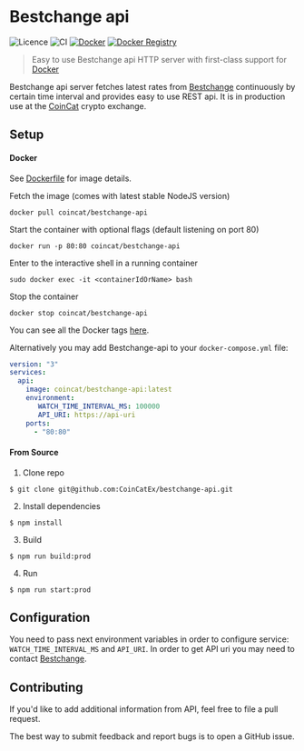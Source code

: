 # Bestchange api

![Licence](https://img.shields.io/npm/l/@nestjs/core.svg) 
![CI](https://github.com/coincatex/bestchange-api/workflows/CI/badge.svg) 
[![Docker](https://img.shields.io/docker/cloud/build/coincat/bestchange-api.svg)](https://hub.docker.com/r/coincat/bestchange-api)
[![Docker Registry](https://img.shields.io/docker/pulls/coincat/bestchange-api.svg)](https://hub.docker.com/r/coincat/bestchange-api)

> Easy to use Bestchange api HTTP server with first-class support for [Docker](#docker) 

Bestchange api server fetches latest rates from [Bestchange](https://bestchange.ru) continuously by certain time interval and provides easy to use REST api.
It is in production use at the [CoinCat](https://coincat.in) crypto exchange.

## Setup
#### Docker
See [Dockerfile](https://github.com/coincatex/bestchange-api/blob/master/Dockerfile) for image details.

Fetch the image (comes with latest stable NodeJS version)
```
docker pull coincat/bestchange-api
```

Start the container with optional flags (default listening on port 80)
```
docker run -p 80:80 coincat/bestchange-api
```

Enter to the interactive shell in a running container
```
sudo docker exec -it <containerIdOrName> bash
```

Stop the container
```
docker stop coincat/bestchange-api
```

You can see all the Docker tags [here](https://hub.docker.com/r/coincat/bestchange-api/tags/).

Alternatively you may add Bestchange-api to your `docker-compose.yml` file:

```yaml
version: "3"
services:
  api:
    image: coincat/bestchange-api:latest
    environment:
       WATCH_TIME_INTERVAL_MS: 100000
       API_URI: https://api-uri
    ports:
      - "80:80"
```
#### From Source
1. Clone repo
```
$ git clone git@github.com:CoinCatEx/bestchange-api.git
```
2. Install dependencies
```
$ npm install
```
3. Build
```
$ npm run build:prod
```
4. Run
```
$ npm run start:prod
```

## Configuration
You need to pass next environment variables in order to configure service: `WATCH_TIME_INTERVAL_MS` and `API_URI`.
In order to get API uri you may need to contact [Bestchange](https://bestchange.ru).

## Contributing

If you'd like to add additional information from API, feel free to file a pull request.

The best way to submit feedback and report bugs is to open a GitHub issue.
